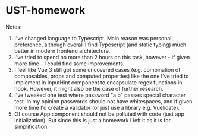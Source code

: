 # UST-homework

Notes:
1. I've changed language to Typescript. Main reason was personal preference, although overall I find Typescript (and static typing) much better in modern frontend architecture.
2. I've tried to spend no more than 2 hours on this task, however - if given more time - I could find some improvements.
3. I feel like Vue 3 still got some uncovered cases (e.g. combination of composables, props and computed properties) like the one I've tried to implement in InputHint component to encapsulate regex functions in hook. However, it might also be the case of further research.
4. I've tweaked one test where password "a p" passes special character test. In my opinion passwords should not have whitespaces, and if given more time I'd create a validator (or just use a library e.g. Vuelidate).
5. Of course App component should not be polluted with code (just app initialization). But since this is just a homework I left it as it is for simplification.
